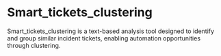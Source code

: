 # Smart_tickets_clustering
Smart_tickets_clustering is a text-based analysis tool designed to identify and group similar incident tickets, enabling automation opportunities through clustering.
